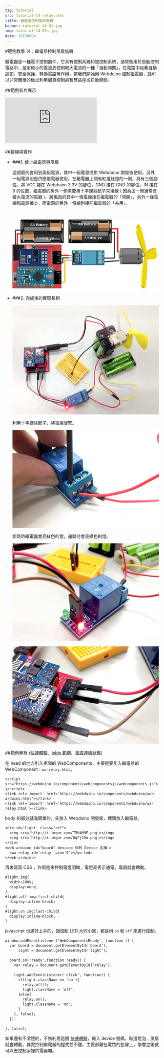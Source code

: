 ```yaml
---
tag: tutorial
src: tutorial-14-relay.html
title: 繼電器控制風扇旋轉
banner: tutorial-14-01.jpg
img: tutorial-14-01s.jpg
date: 20150604
---
```


<!-- @@master  = ../../_layout.html-->

<!-- @@block  =  meta-->

<title>範例教學 14：繼電器控制風扇旋轉 :::: Webduino = Web × Arduino</title>

<meta name="description" content="繼電器是一種電子控制器件，它具有控制系統和被控制系統，通常應用於自動控制電路中，是用較小的電流去控制較大電流的一種「自動開關」，在電路中起著自動調節、安全保護、轉換電路等作用，當我們開始用 Webduino 控制繼電器，就可以非常簡單的做出利用網頁控制的智慧插座或自動開關。">

<meta itemprop="description" content="繼電器是一種電子控制器件，它具有控制系統和被控制系統，通常應用於自動控制電路中，是用較小的電流去控制較大電流的一種「自動開關」，在電路中起著自動調節、安全保護、轉換電路等作用，當我們開始用 Webduino 控制繼電器，就可以非常簡單的做出利用網頁控制的智慧插座或自動開關。">

<meta property="og:description" content="繼電器是一種電子控制器件，它具有控制系統和被控制系統，通常應用於自動控制電路中，是用較小的電流去控制較大電流的一種「自動開關」，在電路中起著自動調節、安全保護、轉換電路等作用，當我們開始用 Webduino 控制繼電器，就可以非常簡單的做出利用網頁控制的智慧插座或自動開關。">

<meta property="og:title" content="範例教學 14：繼電器控制風扇旋轉" >

<meta property="og:url" content="https://webduino.io/tutorials/tutorial-14-relay.html">

<meta property="og:image" content="https://webduino.io/img/tutorials/tutorial-14-01s.jpg">

<meta itemprop="image" content="https://webduino.io/img/tutorials/tutorial-14-01s.jpg">

<include src="../_include-tutorials.html"></include>

<!-- @@close-->

<!-- @@block  =  tutorials-->

#範例教學 14：繼電器控制風扇旋轉

繼電器是一種電子控制器件，它具有控制系統和被控制系統，通常應用於自動控制電路中，是用較小的電流去控制較大電流的一種「自動開關」，在電路中起著自動調節、安全保護、轉換電路等作用，當我們開始用 Webduino 控制繼電器，就可以非常簡單的做出利用網頁控制的智慧插座或自動開關。

##範例影片展示

<iframe class="youtube" src="https://www.youtube.com/embed/Z3x_qW7fXzM" frameborder="0" allowfullscreen></iframe>

##接線與實作

- ###1. 接上繼電器與風扇

	這個範例會用到兩組電源，其中一組電源提供 Webduino 開發板使用，另外一組電源則是供應繼電器使用，在繼電器上頭有紅燈綠燈的一側，具有三個腳位，將 VCC 接在 Webduino 3.3V 的腳位，GND 接在 GND 的腳位，IN 接在 9 的位置，繼電器的另外一側需要用十字螺絲起子來接線 ( 因為這一側通常會接大電流的電器 )，將風扇的其中一條電線接在繼電器的「常開」，另外一條電線和電源接上，而電源的另外一條線則接在繼電器的「共用」。

	<br/>

	![](../img/tutorials/tutorial-14-02.jpg)

- ###2. 完成後的實際長相

	![](../img/tutorials/tutorial-14-03.jpg)

	利用十字螺絲起子，將電線旋緊。

	![](../img/tutorials/tutorial-14-07.jpg)

	斷路時繼電器會亮紅色的燈，通路時會亮綠色的燈。

	![](../img/tutorials/tutorial-14-05.jpg)

	![](../img/tutorials/tutorial-14-06.jpg)


##範例解析 ([快速體驗](http://webduinoio.github.io/samples/content/relay/index.html)、[jsbin 範例](http://bin.webduino.io/qab/edit?html,js,output)、[檢查連線狀態](https://webduino.io/device.html))

在 head 的地方引入相關的 WebComponents，主要是要引入繼電器的 WebComponent：`wa-relay.html`。

	<script src="https://webduino.io/components/webcomponentsjs/webcomponents.js"></script>
	<link rel='import' href='https://webduino.io/components/webduino/web-arduino.html'></link>
	<link rel='import' href='https://webduino.io/components/webduino/wa-relay.html'></link>

body 的部分就滿簡單的，先放入 Webduino 開發板，裡頭放入繼電器。

	<div id='light' class="off">
	  <img src='http://i.imgur.com/T5H4MHE.png'></img>
	  <img src='http://i.imgur.com/8qFj2Ou.png'></img>
	</div>
	<web-arduino id="board" device='你的 Device 名稱'>
	  <wa-relay id='relay' pin='9'></wa-led>
	</web-arduino>

再來寫寫 CSS ，作用是來控制電燈明暗，電燈亮表示通電，電扇就會轉動。

	#light img{
	  width:100%;
	  display:none;
	}
	#light.off img:first-child{
	  display:inline-block;
	}
	#light.on img:last-child{
	  display:inline-block;
	}

javascript 也滿好上手的，跟控制 LED 大同小異，都是用 `on` 和 `off` 來進行控制。

	window.addEventListener('WebComponentsReady', function () {
	  var board = document.getElementById('board'),
	      light = document.getElementById('light');
	  
	  board.on('ready',function ready() {
	    var relay = document.getElementById('relay');

	    light.addEventListener('click', function() {
	      if(light.className == 'on'){
	        relay.off();
	        light.className = 'off';
	      }else{
	        relay.on();
	        light.className = 'on';
	      }
	    }, false);
	  });
	   
	}, false);

如果還有不清楚的，不妨利用這個 [快速體驗](http://webduinoio.github.io/samples/content/relay/index.html)，輸入 device 號碼，點選燈泡，風扇就會轉動，其實控制繼電器的程式並不難，主要都難在電路的接線上，學會之後就可以去控制家裡的電器囉。


<!-- @@close-->